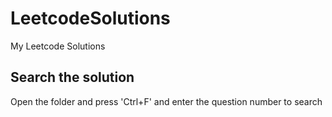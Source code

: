 # LeetcodeSolutions
My Leetcode Solutions

## Search the solution
Open the folder and press 'Ctrl+F' and enter the question number to search
